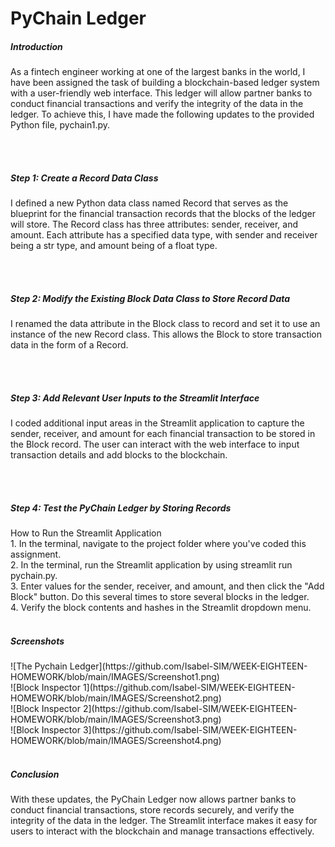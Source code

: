 <h1>PyChain Ledger</h1>

<h5>Introduction</h5>
As a fintech engineer working at one of the largest banks in the world, I have been assigned the task of building a blockchain-based ledger system with a user-friendly web interface. This ledger will allow partner banks to conduct financial transactions and verify the integrity of the data in the ledger. To achieve this, I have made the following updates to the provided Python file, pychain1.py.

<br><br>

<h5>Step 1: Create a Record Data Class</h5>
I defined a new Python data class named Record that serves as the blueprint for the financial transaction records that the blocks of the ledger will store. The Record class has three attributes: sender, receiver, and amount. Each attribute has a specified data type, with sender and receiver being a str type, and amount being of a float type.

<br><br>

<h5>Step 2: Modify the Existing Block Data Class to Store Record Data</h5>
I renamed the data attribute in the Block class to record and set it to use an instance of the new Record class. This allows the Block to store transaction data in the form of a Record.

<br><br>

<h5>Step 3: Add Relevant User Inputs to the Streamlit Interface</h5>
I coded additional input areas in the Streamlit application to capture the sender, receiver, and amount for each financial transaction to be stored in the Block record. The user can interact with the web interface to input transaction details and add blocks to the blockchain.

<br><br>

<h5>Step 4: Test the PyChain Ledger by Storing Records</h5>
How to Run the Streamlit Application<br>
1. In the terminal, navigate to the project folder where you've coded this assignment.<br>
2. In the terminal, run the Streamlit application by using streamlit run pychain.py.<br>
3. Enter values for the sender, receiver, and amount, and then click the "Add Block" button. Do this several times to store several blocks in the ledger.<br>
4. Verify the block contents and hashes in the Streamlit dropdown menu.<br>

<br>
<h5>Screenshots</h5>
![The Pychain Ledger](https://github.com/Isabel-SIM/WEEK-EIGHTEEN-HOMEWORK/blob/main/IMAGES/Screenshot1.png) <br>
![Block Inspector 1](https://github.com/Isabel-SIM/WEEK-EIGHTEEN-HOMEWORK/blob/main/IMAGES/Screenshot2.png) <br>
![Block Inspector 2](https://github.com/Isabel-SIM/WEEK-EIGHTEEN-HOMEWORK/blob/main/IMAGES/Screenshot3.png) <br>
![Block Inspector 3](https://github.com/Isabel-SIM/WEEK-EIGHTEEN-HOMEWORK/blob/main/IMAGES/Screenshot4.png) <br>

<br>

<h5>Conclusion</h5>
With these updates, the PyChain Ledger now allows partner banks to conduct financial transactions, store records securely, and verify the integrity of the data in the ledger. The Streamlit interface makes it easy for users to interact with the blockchain and manage transactions effectively.
